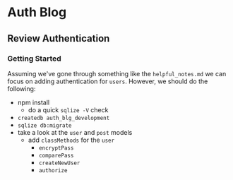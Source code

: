 # Auth Blog
## Review Authentication

### Getting Started

Assuming we've gone through something like  the `helpful_notes.md` we can focus on adding authentication for `users`. However, we should do the following:

* npm install
  * do a quick `sqlize -V` check
* `createdb auth_blg_development`
* `sqlize db:migrate`
* take a look at the `user` and `post` models
  * add `classMethods` for the `user`
    * `encryptPass`
    * `comparePass`
    * `createNewUser`
    * `authorize`
